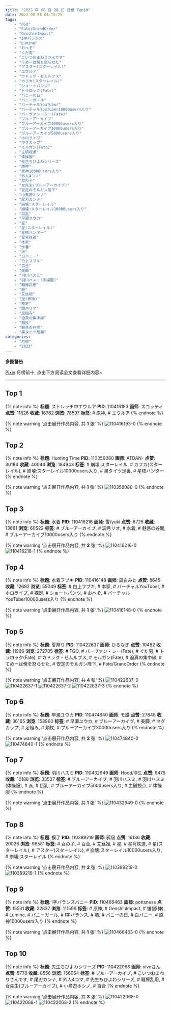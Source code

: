 ```yaml
---
title: "2023 年 08 月 28 日 月榜 Top10"
date: 2023-08-30 06:18:29
tags:
    - "FGO"
    - "Fate/GrandOrder"
    - "GenshinImpact"
    - "I字バランス"
    - "Lumine"
    - "おへそ"
    - "ぐだ男"
    - "こいつおまわりさんです"
    - "てめーは俺を怒らせた"
    - "アスター(スターレイル)"
    - "エウルア"
    - "カドック・ゼムルプス"
    - "カフカ(スターレイル)"
    - "ショートパンツ"
    - "トラロック(Fate)"
    - "バニーの日"
    - "バニーガール"
    - "バーチャルYouTuber"
    - "バーチャルYouTuber10000users入り"
    - "バーヴァン・シー(Fate)"
    - "ブルーアーカイブ"
    - "ブルーアーカイブ10000users入り"
    - "ブルーアーカイブ30000users入り"
    - "ブルーアーカイブ5000users入り"
    - "ホロライブ"
    - "マグカップ"
    - "モルガン(Fate)"
    - "主観視点"
    - "体操服"
    - "先生ちびよわシリーズ"
    - "原神"
    - "原神10000users入り"
    - "外人4コマ"
    - "女の子"
    - "女先生(ブルーアーカイブ)"
    - "安定のモルガン陛下"
    - "小鳥遊ホシノ"
    - "尾刃カンナ"
    - "崩壊:スターレイル"
    - "崩壊:スターレイル10000users入り"
    - "巨乳"
    - "早瀬ユウカ"
    - "星"
    - "星(スターレイル)"
    - "星核ハンター"
    - "星穹铁道"
    - "本家"
    - "水着"
    - "派"
    - "白バニー"
    - "白上フブキ"
    - "百合"
    - "美脚"
    - "羽川ハスミ"
    - "羽川ハスミ(体操服)"
    - "職権乱用"
    - "腋"
    - "艾丝妲"
    - "蛍(原神)"
    - "裸足"
    - "調月リオ"
    - "足組み"
    - "迫真の集中線"
    - "頬杖"
    - "魅惑の谷間"
    - "黒タイツ足裏"
categories:
    - "月榜"
    - "2023"
---
```


<i class="fa fa-triangle-exclamation"></i>**多图警告**<i class="fa fa-triangle-exclamation"></i>

[Pixiv](https://www.pixiv.net/) 月榜前十, 点击下方阅读全文查看详细内容~

<!-- more -->

---

## Top 1

{% note info %}
**标题**: ストレッチ中エウルア
**PID**: 110416193 **画师**: スコッティ
**点赞**: 11826 **收藏**: 16762 **浏览**: 78597
**标签**: # 原神, # エウルア
{% endnote %}

{% note warning '点击展开作品内容, 共 **1** 张' %}
![110416193-0](https://i.pixiv.re/img-original/img/2023/08/01/00/01/01/110416193_p0.jpg)
{% endnote %}

## Top 2

{% note info %}
**标题**: Hunting Time
**PID**: 110356080 **画师**: ATDAN-
**点赞**: 30184 **收藏**: 40044 **浏览**: 184943
**标签**: # 崩壊:スターレイル, # カフカ(スターレイル), # 崩壊:スターレイル10000users入り, # 黒タイツ足裏, # 星核ハンター
{% endnote %}

{% note warning '点击展开作品内容, 共 **1** 张' %}
![110356080-0](https://i.pixiv.re/img-original/img/2023/07/30/02/21/09/110356080_p0.jpg)
{% endnote %}

## Top 3

{% note info %}
**标题**: 水着
**PID**: 110416216 **画师**: 雪/yuki
**点赞**: 8725 **收藏**: 13661 **浏览**: 60522
**标签**: # ブルーアーカイブ, # 調月リオ, # 水着, # 魅惑の谷間, # ブルーアーカイブ10000users入り
{% endnote %}

{% note warning '点击展开作品内容, 共 **2** 张' %}
![110416216-0](https://i.pixiv.re/img-original/img/2023/08/01/00/01/13/110416216_p0.jpg)
![110416216-1](https://i.pixiv.re/img-original/img/2023/08/01/00/01/13/110416216_p1.jpg)
{% endnote %}

## Top 4

{% note info %}
**标题**: 水着フブキ
**PID**: 110416148 **画师**: 凪白みと
**点赞**: 8645 **收藏**: 12682 **浏览**: 55049
**标签**: # 白上フブキ, # 本家, # バーチャルYouTuber, # ホロライブ, # 裸足, # ショートパンツ, # おへそ, # バーチャルYouTuber10000users入り
{% endnote %}

{% note warning '点击展开作品内容, 共 **1** 张' %}
![110416148-0](https://i.pixiv.re/img-original/img/2023/08/01/00/00/45/110416148_p0.png)
{% endnote %}

## Top 5

{% note info %}
**标题**: 夏祭り
**PID**: 110422637 **画师**: ひるなぎ
**点赞**: 10462 **收藏**: 11966 **浏览**: 272785
**标签**: # FGO, # バーヴァン・シー(Fate), # ぐだ男, # トラロック(Fate), # カドック・ゼムルプス, # モルガン(Fate), # 迫真の集中線, # てめーは俺を怒らせた, # 安定のモルガン陛下, # Fate/GrandOrder
{% endnote %}

{% note warning '点击展开作品内容, 共 **4** 张' %}
![110422637-0](https://i.pixiv.re/img-original/img/2023/08/01/06/00/08/110422637_p0.jpg)
![110422637-1](https://i.pixiv.re/img-original/img/2023/08/01/06/00/08/110422637_p1.jpg)
![110422637-2](https://i.pixiv.re/img-original/img/2023/08/01/06/00/08/110422637_p2.jpg)
![110422637-3](https://i.pixiv.re/img-original/img/2023/08/01/06/00/08/110422637_p3.jpg)
{% endnote %}

## Top 6

{% note info %}
**标题**: 早瀬ユウカ
**PID**: 110474840 **画师**: モ誰
**点赞**: 27848 **收藏**: 36165 **浏览**: 158960
**标签**: # 早瀬ユウカ, # ブルーアーカイブ, # 美脚, # マグカップ, # 足組み, # 頬杖, # ブルーアーカイブ30000users入り
{% endnote %}

{% note warning '点击展开作品内容, 共 **2** 张' %}
![110474840-0](https://i.pixiv.re/img-original/img/2023/08/03/00/01/22/110474840_p0.jpg)
![110474840-1](https://i.pixiv.re/img-original/img/2023/08/03/00/01/22/110474840_p1.jpg)
{% endnote %}

## Top 7

{% note info %}
**标题**: 羽川ハスミ
**PID**: 110432949 **画师**: Hood/후드
**点赞**: 6475 **收藏**: 10188 **浏览**: 33537
**标签**: # ブルーアーカイブ, # 羽川ハスミ, # 羽川ハスミ(体操服), # 派, # 巨乳, # ブルーアーカイブ5000users入り, # 主観視点, # 体操服
{% endnote %}

{% note warning '点击展开作品内容, 共 **1** 张' %}
![110432949-0](https://i.pixiv.re/img-original/img/2023/08/01/17/12/53/110432949_p0.png)
{% endnote %}

## Top 8

{% note info %}
**标题**: 摸了
**PID**: 110389219 **画师**: 鸦居
**点赞**: 16136 **收藏**: 20026 **浏览**: 99581
**标签**: # 女の子, # 百合, # 艾丝妲, # 星, # 星穹铁道, # 星(スターレイル), # アスター(スターレイル), # 崩壊:スターレイル10000users入り, # 崩壊:スターレイル
{% endnote %}

{% note warning '点击展开作品内容, 共 **2** 张' %}
![110389219-0](https://i.pixiv.re/img-original/img/2023/07/31/01/04/34/110389219_p0.jpg)
![110389219-1](https://i.pixiv.re/img-original/img/2023/07/31/01/04/34/110389219_p1.jpg)
{% endnote %}

## Top 9

{% note info %}
**标题**: I字バランスバニー
**PID**: 110466463 **画师**: pottsness
**点赞**: 15531 **收藏**: 22837 **浏览**: 111596
**标签**: # 原神, # GenshinImpact, # 蛍(原神), # Lumine, # バニーガール, # I字バランス, # 腋, # バニーの日, # 白バニー, # 原神10000users入り
{% endnote %}

{% note warning '点击展开作品内容, 共 **1** 张' %}
![110466463-0](https://i.pixiv.re/img-original/img/2023/08/02/20/00/12/110466463_p0.jpg)
{% endnote %}

## Top 10

{% note info %}
**标题**: 先生ちびよわシリーズ
**PID**: 110422068 **画师**: vivoさん
**点赞**: 5778 **收藏**: 8556 **浏览**: 156054
**标签**: # ブルーアーカイブ, # こいつおまわりさんです, # 尾刃カンナ, # 外人4コマ, # 先生ちびよわシリーズ, # 職権乱用, # 女先生(ブルーアーカイブ), # 小鳥遊ホシノ, # 百合
{% endnote %}

{% note warning '点击展开作品内容, 共 **3** 张' %}
![110422068-0](https://i.pixiv.re/img-original/img/2023/08/01/08/30/36/110422068_p0.jpg)
![110422068-1](https://i.pixiv.re/img-original/img/2023/08/01/08/30/36/110422068_p1.jpg)
![110422068-2](https://i.pixiv.re/img-original/img/2023/08/01/08/30/36/110422068_p2.jpg)
{% endnote %}
